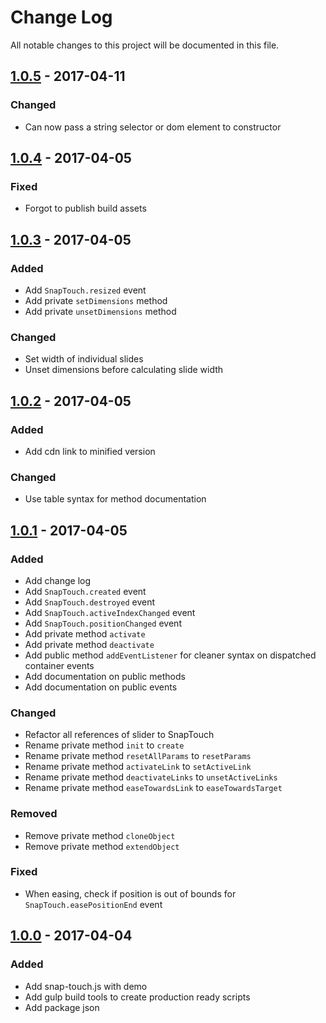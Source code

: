 # Change Log
All notable changes to this project will be documented in this file.

## [1.0.5] - 2017-04-11
### Changed
- Can now pass a string selector or dom element to constructor

## [1.0.4] - 2017-04-05
### Fixed
- Forgot to publish build assets

## [1.0.3] - 2017-04-05
### Added
- Add `SnapTouch.resized` event
- Add private `setDimensions` method
- Add private `unsetDimensions` method
### Changed
- Set width of individual slides
- Unset dimensions before calculating slide width

## [1.0.2] - 2017-04-05
### Added
- Add cdn link to minified version
### Changed
- Use table syntax for method documentation

## [1.0.1] - 2017-04-05
### Added
- Add change log
- Add `SnapTouch.created` event
- Add `SnapTouch.destroyed` event
- Add `SnapTouch.activeIndexChanged` event
- Add `SnapTouch.positionChanged` event
- Add private method `activate`
- Add private method `deactivate`
- Add public method `addEventListener` for cleaner syntax on dispatched container events
- Add documentation on public methods
- Add documentation on public events
### Changed
- Refactor all references of slider to SnapTouch
- Rename private method `init` to `create`
- Rename private method `resetAllParams` to `resetParams`
- Rename private method `activateLink` to `setActiveLink`
- Rename private method `deactivateLinks` to `unsetActiveLinks`
- Rename private method `easeTowardsLink` to `easeTowardsTarget`
### Removed
- Remove private method `cloneObject`
- Remove private method `extendObject`
### Fixed
- When easing, check if position is out of bounds for `SnapTouch.easePositionEnd` event

## [1.0.0] - 2017-04-04
### Added
- Add snap-touch.js with demo
- Add gulp build tools to create production ready scripts
- Add package json

[Unreleased]: https://github.com/jabes/SnapTouch/compare/v1.0.5...HEAD
[1.0.5]: https://github.com/jabes/SnapTouch/compare/v1.0.4...v1.0.5
[1.0.4]: https://github.com/jabes/SnapTouch/compare/v1.0.3...v1.0.4
[1.0.3]: https://github.com/jabes/SnapTouch/compare/v1.0.2...v1.0.3
[1.0.2]: https://github.com/jabes/SnapTouch/compare/v1.0.1...v1.0.2
[1.0.1]: https://github.com/jabes/SnapTouch/compare/v1.0.0...v1.0.1
[1.0.0]: https://github.com/jabes/SnapTouch/commits/v1.0.0
